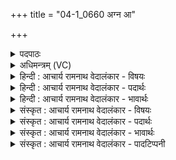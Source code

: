 +++
title = "04-1_0660 अग्न आ"

+++
<details><summary>पदपाठः</summary>

अ꣡ग्ने꣢꣯। आ। या꣣हि। वीत꣡ये꣢। गृ꣣णानः꣢। ह꣣व्य꣡दा꣢तये। ह꣣व्य꣢। दा꣣तये। नि꣢। हो꣡ता꣢꣯। स꣣त्सि। बर्हि꣡षि꣢। ६६०।
</details>

<details><summary>अधिमन्त्रम् (VC)</summary>

- अग्निः
- भरद्वाजो बार्हस्पत्यः
- गायत्री
- षड्जः
</details>

<details><summary>हिन्दी : आचार्य रामनाथ वेदालंकार - विषयः</summary>

प्रथम ऋचा की पूर्वार्चिक क्रमाङ्क १ पर परमात्मा, विद्वान् और राजा के पक्ष में व्याख्या हो चुकी है। यहाँ यज्ञाग्नि और जीवात्मा के पक्ष में व्याख्या की जा रही है।
</details>

<details><summary>हिन्दी : आचार्य रामनाथ वेदालंकार - पदार्थः</summary>

पदार्थान्वयभाषाः -  प्रथम—यज्ञाग्नि के पक्ष में। अग्निहोत्र के माध्यम से परमात्मा के तेज को अपने हृदय में प्रदीप्त करना चाहता हुआ उपासक यज्ञाग्नि का आह्वान कर रहा है। हे (अग्ने) यज्ञाग्नि ! तू (आयाहि) हमारे यज्ञ में आ। किसलिए? (वीतये) हवियों को खाने के लिए। (गृणानः) मन्त्रपाठ द्वारा हमसे स्तुति किया जाता हुआ अथवा हमारे रोग, पाप आदि को निगलता हुआ तू (हव्यदातये) दातव्य तेज आदि को देने के लिए, अथवा होमी हुई सुगन्धित, मधुर, पुष्टिप्रद तथा रोगनाशक गुणों से युक्त हवियों को सूक्ष्म करके वायुमण्डल में फैलाने के लिए आ। (होता) होमे हुए द्रव्यों का स्वीकार करनेवाला तथा आरोग्य, दीर्घायुष्य आदि को देनेवाला तू (बर्हिषि) यज्ञवेदि के आकाश में (नि सत्सि) बैठ। यहाँ अचेतन यज्ञाग्नि में चेतन के समान व्यवहार आलङ्कारिक है ॥ द्वितीय—आत्मोद्बोधन के पक्ष में। हे (अग्ने) मेरे अन्तरात्मन् ! तू (आयाहि) कर्मभूमि में पदार्पण कर। किसलिए? (वीतये) कर्म करने के लिए। (गृणानः) कर्मयोग का उपदेश करता हुआ तू (हव्यदातये) परोपकारार्थ आत्मोसर्ग करने के लिए आ। (होता) राष्ट्र के संगठन के लिए लोगों का आह्वान करनेवाला तू (बर्हिषि) उच्चपद पर (नि सत्सि) बैठ ॥१॥ इस मन्त्र में श्लेषालङ्कार है ॥१॥
</details>

<details><summary>हिन्दी : आचार्य रामनाथ वेदालंकार - भावार्थः</summary>

भावार्थभाषाः -  सबको चाहिए कि ऋतु के अनुकूल हवियों से अग्निहोत्र द्वारा वायुमण्डल को सुगन्धित तथा रोग के कीटाणुओं से रहित करके और यज्ञाग्नि के समान तीव्र तेज को तथा परमात्मा की ज्योति को अपने अन्तःकरण में धारण करके भौतिक एवम् आध्यात्मिक सम्पत्ति प्राप्त करें। साथ ही ‘मेरे दाहिने हाथ में कर्म है तो बाएँ हाथ में विजय रखी हुई है।’ अथ० ७।५२।८ इस वैदिक सन्देश को मुखर करके अपने अन्तरात्मा को उद्बोधन देकर जनहित के महान् कर्म करने चाहिएँ और राष्ट्र के हितार्थ अपना बलिदान देने से भी नहीं हिचकना चाहिए ॥१॥
</details>

<details><summary>संस्कृत : आचार्य रामनाथ वेदालंकार - विषयः</summary>

तत्र प्रथमा ऋक् पूर्वार्चिके १ क्रमाङ्के परमात्मविद्वन्नृपतीनां पक्षे व्याख्यातपूर्वा। अत्र यज्ञाग्निपक्षे जीवात्मपक्षे च व्याख्यायते।
</details>

<details><summary>संस्कृत : आचार्य रामनाथ वेदालंकार - पदार्थः</summary>

पदार्थान्वयभाषाः -  प्रथमः—यज्ञाग्निपरः। अग्निहोत्रमाध्यमेन दिव्यं तेजः स्वान्तरात्मनि संदिदीपयिषुर्यज्ञाग्निमाह्वयति—हे (अग्ने) यज्ञवह्ने ! त्वम् (आयाहि) अस्मद्यज्ञमागच्छ। किमर्थम् ? (वीतये) हविषां भक्षणाय। (गृणानः२) मन्त्रपाठद्वाराऽस्माभिः स्तूयमानः रोगपापादीन् निगिरन् वा त्वम् [गॄ शब्दे क्र्यादिः, गॄ निगरणे तुदादिः।]। (हव्यदातये) हव्यानां देयानां तेजआदीनां दातिः दानं तस्मै, यद्वा हव्यानां हुतानां सुगन्धिमिष्टपुष्टिरोगनाशकगुणैर्युक्तानां हविषां दातिः सूक्ष्मीकृत्य वायुमण्डले प्रसारणं तस्मै, आयाहि। (होता) हुतद्रव्याणाम् आदाता आरोग्यदीर्घायुष्यादीनां प्रदाता च त्वम् (बर्हिषि) यज्ञवेद्या अन्तरिक्षे [बर्हिः इत्यन्तरिक्षनाम। निघं० १।३]। (नि सत्सि) निषीद। अत्राचेतने यज्ञाग्नौ चेतनवद् व्यवहार आलङ्कारिकः। द्वितीयः—जीवात्मोद्बोधनपरः। हे (अग्ने) मदीय अन्तरात्मन् ! त्वम् (आयाहि) कर्मभूमिम् आगच्छ। किमर्थम् ? (वीतये) कर्मकरणाय। [वी धातुरत्र गत्यर्थः।] (गृणानः) कर्मयोगम् उपदिशन् (हव्यदातये) परोपकाराय स्वात्मार्पणं कर्त्तुम्, आयाहि। (होता) राष्ट्रसंघटनाय जनानाम् आह्वाता सन् (बर्हिषि) उच्चपदे (नि सत्सि) निषीद ॥१॥३ अत्र श्लेषालङ्कारः ॥१॥
</details>

<details><summary>संस्कृत : आचार्य रामनाथ वेदालंकार - भावार्थः</summary>

भावार्थभाषाः -  सर्वैर्ऋत्वनुकूलहव्यैरग्निहोत्रेण वायुमण्डलं सुगन्धि रोगकृमिरहितं च निष्पाद्य यज्ञाग्निवत् तीव्रं तेजः परमात्मज्योतिश्च स्वान्तःकरणे निधाय भौतिकाध्यात्मिकसम्पत् प्राप्तव्या। किञ्च, ‘कृतं मे दक्षिणे हस्ते जयो मे सव्य आहितः।’ अथ० ७।५२।८ इति वैदिकसन्देशं मुखरीकृत्य स्वात्मानं समुद्बोध्य जनहितकराणि महान्ति कर्माणि करणीयानि, राष्ट्रहिताय स्वबलिदानादपि च न भेतव्यम् ॥१॥
</details>

<details><summary>संस्कृत : आचार्य रामनाथ वेदालंकार - पादटिप्पनी</summary>

टिप्पणी:   १. ऋ० ६।१६।१०, साम० १। २. गृणानः स्तूयमानः इति वि०। गृणानः स्तूयमानः, गृणातेः ‘भावकर्मणोः’ पा० १।३।१३। इत्यात्मनेदम्, यक्स्थाने श्ना प्रत्ययो व्यत्ययेन छान्दसः। ‘गृणाना जमदग्निना’ ऋ० ३।६२।१८ इति हि भवति—इति भ०। गृणानः अस्माभिः स्तूयमानः इति सा०। ३. ऋग्भाष्ये दयानन्दर्षिर्मन्त्रमिमं विद्वत्पक्षे व्याख्यातवान्।
</details>